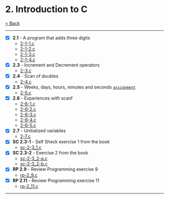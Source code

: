 # 2. Introduction to C
[< Back](../README.md)

---
- [x] **2.1** - A program that adds three digits
    - [2-1-1.c](./2-1-1.c)
    - [2-1-2.c](./2-1-2.c)
    - [2-1-3.c](./2-1-3.c)
    - [2-1-4.c](./2-1-4.c)
- [x] **2.3** - Increment and Decrement operators
    - [2-3.c](./2-3.c)
- [x] **2.4** - Scan of doubles
    - [2-4.c](./2-4.c)
- [x] **2.5** - Weeks, days, hours, minutes and seconds [`assignment`](../assignments/assignment_2.c)
    - [2-5.c](./2-5.c)
- [x] **2.6** - Experiences with scanf
    - [2-6-1.c](./2-6-1.c)
    - [2-6-2.c](./2-6-2.c)
    - [2-6-3.c](./2-6-3.c)
    - [2-6-4.c](./2-6-4.c)
    - [2-6-5.c](./2-6-5.c)
- [x] **2.7** - Unitialized variables
    - [2-7.c](./2-7.c)
- [x] **SC 2.3-1** - Self Sheck exercise 1 from the book
    - [sc-2-3_1.c](./sc-2-3_1.c)
- [x] **SC 2.3-2** - Exercise 2 from the book
    - [sc-2-3_2-a.c](./sc-2-3_2-a.c)
    - [sc-2-3_2-b.c](./sc-2-3_2-b.c)
- [x] **RP 2.9** - Review Programming exercise 9
    - [rp-2_9.c](./rp-2_9.c)
- [x] **RP 2.11** - Review Programming exercise 11
    - [rp-2_11.c](./rp-2_11.c)
---
